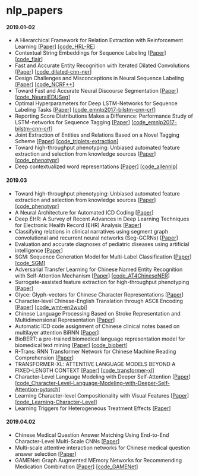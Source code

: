 # nlp_papers

#### 2019.01-02

- A Hierarchical Framework for Relation Extraction with Reinforcement Learning [[Paper](https://export.arxiv.org/pdf/1811.03925)] [[code_HRL-RE](https://github.com/truthless11/HRL-RE)]
- Contextual String Embeddings for Sequence Labeling [[Paper](http://alanakbik.github.io/papers/coling2018.pdf)] [[code_flair](https://github.com/zalandoresearch/flair)]
- Fast and Accurate Entity Recognition with Iterated Dilated Convolutions [[Paper](https://arxiv.org/pdf/1702.02098.pdf)] [[code_dilated-cnn-ner](https://github.com/iesl/dilated-cnn-ner)]
- Design Challenges and Misconceptions in Neural Sequence Labeling [[Paper](http://aclweb.org/anthology/C18-1327)] [[code_NCRF++](https://github.com/jiesutd/NCRFpp)]
- Toward Fast and Accurate Neural Discourse Segmentation [[Paper](http://aclweb.org/anthology/D18-1116)] [[code_NeuralEDUSeg](https://github.com/PKU-TANGENT/NeuralEDUSeg)]
- Optimal Hyperparameters for Deep LSTM-Networks for Sequence Labeling Tasks [[Paper](https://arxiv.org/pdf/1707.06799.pdf)] [[code_emnlp2017-bilstm-cnn-crf](https://github.com/UKPLab/emnlp2017-bilstm-cnn-crf)]
- Reporting Score Distributions Makes a Difference: Performance Study of LSTM-networks for Sequence Tagging [[Paper](https://arxiv.org/pdf/1707.09861.pdf)] [[code_emnlp2017-bilstm-cnn-crf](https://github.com/UKPLab/emnlp2017-bilstm-cnn-crf)]
- Joint Extraction of Entities and Relations Based on a Novel Tagging Scheme [[Paper](http://aclweb.org/anthology/P17-1113)] [[code_triplets-extraction](https://github.com/zsctju/triplets-extraction)]
- Toward high-throughput phenotyping: Unbiased automated feature extraction and selection from knowledge sources [[Paper](https://academic.oup.com/jamia/article/22/5/993/929941)] [[code_phenotypr](https://github.com/borishejblum/phenotypr)]
- Deep contextualized word representations [[Paper](http://www.aclweb.org/anthology/N18-1202)] [[code_allennlp](https://github.com/allenai/allennlp)]

#### 2019.03

- Toward high-throughput phenotyping: Unbiased automated feature extraction and selection from knowledge sources [[Paper](https://academic.oup.com/jamia/article/22/5/993/929941)] [[code_phenotypr](https://github.com/borishejblum/phenotypr)]
- A Neural Architecture for Automated ICD Coding [[Paper](http://aclweb.org/anthology/P18-1098)] 
- Deep EHR: A Survey of Recent Advances in Deep Learning Techniques for Electronic Health Record (EHR) Analysis [[Paper](https://arxiv.org/pdf/1706.03446.pdf)]
- Classifying relations in clinical narratives using segment graph convolutional and recurrent neural networks (Seg-GCRNs) [[Paper](https://academic.oup.com/jamia/article-abstract/26/3/262/5263777)]
- Evaluation and accurate diagnoses of pediatric diseases using artificial intelligence [[Paper](https://www.nature.com/articles/s41591-018-0335-9)]
- SGM: Sequence Generation Model for Multi-Label Classification [[Paper](http://aclweb.org/anthology/C18-1330)] [[code_SGM](https://github.com/lancopku/SGM)] 
- Adversarial Transfer Learning for Chinese Named Entity Recognition with Self-Attention Mechanism [[Paper](http://aclweb.org/anthology/D18-1017)] [[code_AT4ChineseNER](https://github.com/CPF-NLPR/AT4ChineseNER)]
- Surrogate-assisted feature extraction for high-throughput phenotyping [[Paper](https://academic.oup.com/jamia/article/24/e1/e143/2631516)] 
- Glyce: Glyph-vectors for Chinese Character Representations [[Paper](https://arxiv.org/pdf/1901.10125v1.pdf)]
- Character-level Chinese-English Translation through ASCII Encoding [[Paper](http://www.statmt.org/wmt18/pdf/WMT002.pdf)] [[code_wmt-en2wubi](https://github.com/duguyue100/wmt-en2wubi/tree/master/en2wubi)]
- Chinese Language Processing Based on Stroke Representation and Multidimensional Representation [[Paper](https://ieeexplore.ieee.org/document/8421226?arnumber=8421226&tag=1)]
- Automatic ICD code assignment of Chinese clinical notes based on multilayer attention BiRNN [[Paper](https://www.sciencedirect.com/science/article/pii/S1532046419300322)]
- BioBERT: a pre-trained biomedical language representation model for biomedical text mining [[Paper](https://arxiv.org/abs/1901.08746)] [[code_biobert](https://github.com/dmis-lab/biobert)]
- R-Trans: RNN Transformer Network for Chinese Machine Reading Comprehension [[Paper](https://ieeexplore.ieee.org/abstract/document/8651505)]
- TRANSFORMER-XL: ATTENTIVE LANGUAGE MODELS BEYOND A FIXED-LENGTH CONTEXT [[Paper](https://arxiv.org/abs/1901.02860)] [[code_transformer-xl](https://github.com/kimiyoung/transformer-xl)]
- Character-Level Language Modeling with Deeper Self-Attention [[Paper](https://arxiv.org/abs/1808.04444)] [[code_Character-Level-Language-Modeling-with-Deeper-Self-Attention-pytorch](https://github.com/nadavbh12/Character-Level-Language-Modeling-with-Deeper-Self-Attention-pytorch)]
- Learning Character-level Compositionality with Visual Features [[Paper](https://arxiv.org/abs/1704.04859)] [[code_Learning-Character-Level](https://github.com/frederick0329/Learning-character-level)]
- Learning Triggers for Heterogeneous Treatment Effects [[Paper](https://www.cs.uic.edu/~elena/pubs/tran-aaai19.pdf)]

#### 2019.04.02

- Chinese Medical Question Answer Matching Using End-to-End Character-Level Multi-Scale CNNs [[Paper](https://www.researchgate.net/publication/319092307_Chinese_Medical_Question_Answer_Matching_Using_End-to-End_Character-Level_Multi-Scale_CNNs)]
- Multi-scale attentive interaction networks for Chinese medical question answer selection [[Paper](https://ieeexplore.ieee.org/abstract/document/8548603)] 
- GAMENet: Graph Augmented MEmory Networks for Recommending Medication Combination [[Paper](https://arxiv.org/abs/1809.01852)] [[code_GAMENet](https://github.com/sjy1203/GAMENet)]